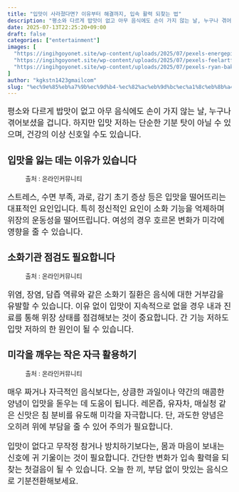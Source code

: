 ```yaml
---
title: "입맛이 사라졌다면? 이유부터 해결까지, 입속 활력 되찾는 법"
description: "평소와 다르게 밥맛이 없고 아무 음식에도 손이 가지 않는 날, 누구나 겪어보셨을 겁니다. 하지만 입맛 저하는 단순한 기분 탓이 아닐 수 있으며, 건강의 이상 신호일 수도 있습니다."
date: 2025-07-13T22:25:20+09:00
draft: false
categories: ["entertainment"]
images: [
  "https://ingihgoyonet.site/wp-content/uploads/2025/07/pexels-energepic-com-27411-313690-1-1024x768.jpg"
  "https://ingihgoyonet.site/wp-content/uploads/2025/07/pexels-feelartfeelant-1028741-1-1-1024x683.jpg"
  "https://ingihgoyonet.site/wp-content/uploads/2025/07/pexels-ryan-baker-35851-129574-1024x683.jpg"
]
author: "kgkstn1423gmailcom"
slug: "%ec%9e%85%eb%a7%9b%ec%9d%b4-%ec%82%ac%eb%9d%bc%ec%a1%8c%eb%8b%a4%eb%a9%b4-%ec%9d%b4%ec%9c%a0%eb%b6%80%ed%84%b0-%ed%95%b4%ea%b2%b0%ea%b9%8c%ec%a7%80-%ec%9e%85%ec%86%8d-%ed%99%9c%eb%a0%a5-%eb%90%98"
---
```


<p style="font-size:18px">평소와 다르게 밥맛이 없고 아무 음식에도 손이 가지 않는 날, 누구나 겪어보셨을 겁니다. 하지만 입맛 저하는 단순한 기분 탓이 아닐 수 있으며, 건강의 이상 신호일 수도 있습니다.</p> <h2 >입맛을 잃는 데는 이유가 있습니다</h2> <figure ><img src="https://ingihgoyonet.site/wp-content/uploads/2025/07/pexels-energepic-com-27411-313690-1-1024x768.jpg" alt="" style="aspect-ratio:16/9;object-fit:cover"/><figcaption >출처 : 온라인커뮤니티</figcaption></figure> <p style="font-size:18px">스트레스, 수면 부족, 과로, 감기 초기 증상 등은 입맛을 떨어뜨리는 대표적인 요인입니다. 특히 정신적인 요인이 소화 기능을 억제하며 위장의 운동성을 떨어뜨립니다. 여성의 경우 호르몬 변화가 미각에 영향을 줄 수 있습니다.</p> <h2 >소화기관 점검도 필요합니다</h2> <figure ><img src="https://ingihgoyonet.site/wp-content/uploads/2025/07/pexels-feelartfeelant-1028741-1-1-1024x683.jpg" alt="" style="aspect-ratio:16/9;object-fit:cover"/><figcaption >출처 : 온라인커뮤니티</figcaption></figure> <p style="font-size:18px">위염, 장염, 담즙 역류와 같은 소화기 질환은 음식에 대한 거부감을 유발할 수 있습니다. 이유 없이 입맛이 지속적으로 없을 경우 내과 진료를 통해 위장 상태를 점검해보는 것이 중요합니다. 간 기능 저하도 입맛 저하의 한 원인이 될 수 있습니다.</p> <h2 >미각을 깨우는 작은 자극 활용하기</h2> <figure ><img src="https://ingihgoyonet.site/wp-content/uploads/2025/07/pexels-ryan-baker-35851-129574-1024x683.jpg" alt="" style="aspect-ratio:16/9;object-fit:cover"/><figcaption >출처 : 온라인커뮤니티</figcaption></figure> <p style="font-size:18px">매우 짜거나 자극적인 음식보다는, 상큼한 과일이나 약간의 매콤한 양념이 입맛을 돋우는 데 도움이 됩니다. 레몬즙, 유자차, 매실청 같은 신맛은 침 분비를 유도해 미각을 자극합니다. 단, 과도한 양념은 오히려 위에 부담을 줄 수 있어 주의가 필요합니다.</p> <p style="font-size:18px">입맛이 없다고 무작정 참거나 방치하기보다는, 몸과 마음이 보내는 신호에 귀 기울이는 것이 필요합니다. 간단한 변화가 입속 활력을 되찾는 첫걸음이 될 수 있습니다. 오늘 한 끼, 부담 없이 맛있는 음식으로 기분전환해보세요.</p>